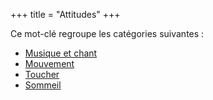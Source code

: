 +++
title = "Attitudes"
+++

Ce mot-clé regroupe les catégories suivantes :

- [Musique et chant](/categories/musique-et-chant)
- [Mouvement](/categories/mouvement)
- [Toucher](/categories/toucher)
- [Sommeil](/categories/sommeil)
